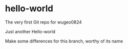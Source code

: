 # hello-world
The very first Git repo for wugeo0824

Just another Hello-world

Make some differences for this branch, worthy of its name
